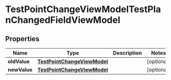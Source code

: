 

# TestPointChangeViewModelTestPlanChangedFieldViewModel


## Properties

| Name | Type | Description | Notes |
|------------ | ------------- | ------------- | -------------|
|**oldValue** | [**TestPointChangeViewModel**](TestPointChangeViewModel.md) |  |  [optional] |
|**newValue** | [**TestPointChangeViewModel**](TestPointChangeViewModel.md) |  |  [optional] |



